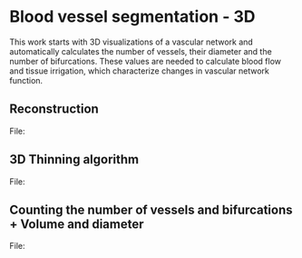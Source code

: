 # Blood vessel segmentation - 3D

This work starts with 3D visualizations of a vascular network and automatically calculates the number of vessels, their diameter and the number of bifurcations. These values are needed to calculate blood flow and tissue irrigation, which characterize changes in vascular network function.

## Reconstruction
File:

## 3D Thinning algorithm
File:

## Counting the number of vessels and bifurcations + Volume and diameter 
File:


